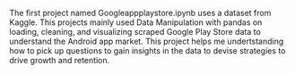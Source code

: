 The first project named Googleappplaystore.ipynb uses a dataset from Kaggle. This projects mainly used Data Manipulation with pandas on loading, cleaning, and visualizing scraped Google Play Store data to understand the Android app market. This project helps me undertstanding how to pick up questions to gain insights in the data to devise strategies to drive growth and retention.
